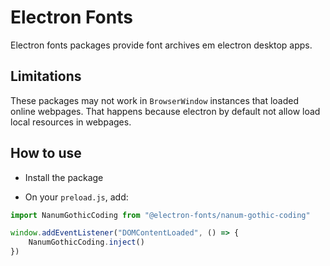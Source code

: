 # Electron Fonts

Electron fonts packages provide font archives em electron desktop apps.

## Limitations

These packages may not work in `BrowserWindow` instances that loaded online webpages. That happens because electron by default not allow load local resources in webpages.

## How to use

* Install the package

* On your `preload.js`, add:

```ts
import NanumGothicCoding from "@electron-fonts/nanum-gothic-coding"

window.addEventListener("DOMContentLoaded", () => {
    NanumGothicCoding.inject()
})
```